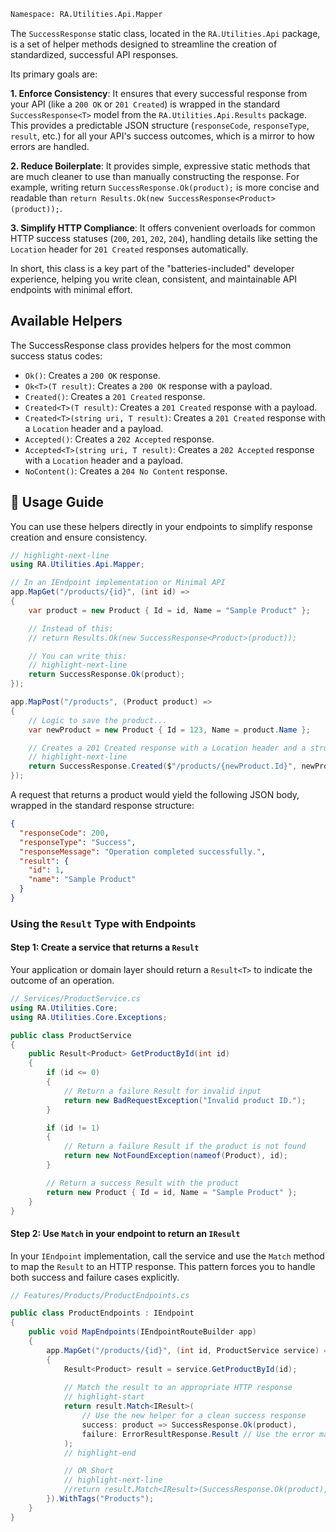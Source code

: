 ```bash
Namespace: RA.Utilities.Api.Mapper
```

The `SuccessResponse` static class, located in the `RA.Utilities.Api` package, is a set of helper methods designed to streamline the creation of standardized, successful API responses.

Its primary goals are:

**1. Enforce Consistency**:
It ensures that every successful response from your API (like a `200 OK` or `201 Created`) is wrapped in the standard `SuccessResponse<T>` model from the `RA.Utilities.Api.Results` package.
This provides a predictable JSON structure (`responseCode`, `responseType`, `result`, etc.) for all your API's success outcomes, which is a mirror to how errors are handled.

**2. Reduce Boilerplate**:
It provides simple, expressive static methods that are much cleaner to use than manually constructing the response.
For example, writing return `SuccessResponse.Ok(product);` is more concise and readable than `return Results.Ok(new SuccessResponse<Product>(product));`.

**3. Simplify HTTP Compliance**:
It offers convenient overloads for common HTTP success statuses (`200`, `201`, `202`, `204`), handling details like setting the `Location` header for `201 Created` responses automatically.

In short, this class is a key part of the "batteries-included" developer experience, helping you write clean, consistent, and maintainable API endpoints with minimal effort.

## Available Helpers
The SuccessResponse class provides helpers for the most common success status codes:

* `Ok()`: Creates a `200 OK` response.
* `Ok<T>(T result)`: Creates a `200 OK` response with a payload.
* `Created()`: Creates a `201 Created` response.
* `Created<T>(T result)`: Creates a `201 Created` response with a payload.
* `Created<T>(string uri, T result)`: Creates a `201 Created` response with a `Location` header and a payload.
* `Accepted()`: Creates a `202 Accepted` response.
* `Accepted<T>(string uri, T result)`: Creates a `202 Accepted` response with a `Location` header and a payload.
* `NoContent()`: Creates a `204 No Content` response.

## 🚀 Usage Guide
You can use these helpers directly in your endpoints to simplify response creation and ensure consistency.

```csharp
// highlight-next-line
using RA.Utilities.Api.Mapper;

// In an IEndpoint implementation or Minimal API
app.MapGet("/products/{id}", (int id) => 
{
    var product = new Product { Id = id, Name = "Sample Product" };

    // Instead of this:
    // return Results.Ok(new SuccessResponse<Product>(product));

    // You can write this:
    // highlight-next-line
    return SuccessResponse.Ok(product);
});

app.MapPost("/products", (Product product) => 
{
    // Logic to save the product...
    var newProduct = new Product { Id = 123, Name = product.Name };

    // Creates a 201 Created response with a Location header and a structured body
    // highlight-next-line
    return SuccessResponse.Created($"/products/{newProduct.Id}", newProduct);
});
```

A request that returns a product would yield the following JSON body, wrapped in the standard response structure:

```json showLineNumbers
{
  "responseCode": 200,
  "responseType": "Success",
  "responseMessage": "Operation completed successfully.",
  "result": {
    "id": 1,
    "name": "Sample Product"
  }
}
```

### Using the `Result` Type with Endpoints

#### Step 1: Create a service that returns a `Result`
Your application or domain layer should return a `Result<T>` to indicate the outcome of an operation.

```csharp showLineNumbers
// Services/ProductService.cs
using RA.Utilities.Core;
using RA.Utilities.Core.Exceptions;

public class ProductService
{
    public Result<Product> GetProductById(int id)
    {
        if (id <= 0)
        {
            // Return a failure Result for invalid input
            return new BadRequestException("Invalid product ID.");
        }

        if (id != 1)
        {
            // Return a failure Result if the product is not found
            return new NotFoundException(nameof(Product), id);
        }

        // Return a success Result with the product
        return new Product { Id = id, Name = "Sample Product" };
    }
}
```

#### Step 2: Use `Match` in your endpoint to return an `IResult`

In your `IEndpoint` implementation, call the service and use the `Match` method to map the `Result` to an HTTP response. This pattern forces you to handle both success and failure cases explicitly.

```csharp showLineNumbers
// Features/Products/ProductEndpoints.cs

public class ProductEndpoints : IEndpoint
{
    public void MapEndpoints(IEndpointRouteBuilder app)
    {
        app.MapGet("/products/{id}", (int id, ProductService service) => 
        {
            Result<Product> result = service.GetProductById(id);
            
            // Match the result to an appropriate HTTP response
            // highlight-start
            return result.Match<IResult>(
                // Use the new helper for a clean success response
                success: product => SuccessResponse.Ok(product),
                failure: ErrorResultResponse.Result // Use the error mapper for a consistent failure response
            );
            // highlight-end

            // OR Short
            // highlight-next-line
            //return result.Match<IResult>(SuccessResponse.Ok(product), ErrorResultResponse.Result);
        }).WithTags("Products");
    }
}
```